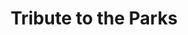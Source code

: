 ---
pid: ls10
title: Tribute to the Parks
location_transcription: Fairmount Park by east Park Res.
coordinates: "[-75.19553662393, 39.984157360557]"
zipcode: '19130'
gen_neighborhood: North Philadelphia
neighborhood: Art Museum,Francisville
outside_phl: 
age: '25'
age_range: 20-29
instagram: 
image_file_name: ls_10.jpg
proposal_transcription: Liriodendron tulipifera (Tulip poplar) x 8 for the major Philly
  parks
topic: Environment,Neighborhoods
topic_summary: 0, 0, 0
type: Park,Other No Form
keywords_other: 
credit: Sam M
image_labels: 
twitter: 
facebook: 
permalink: "/monuments/ls10/"
layout: item-page
---